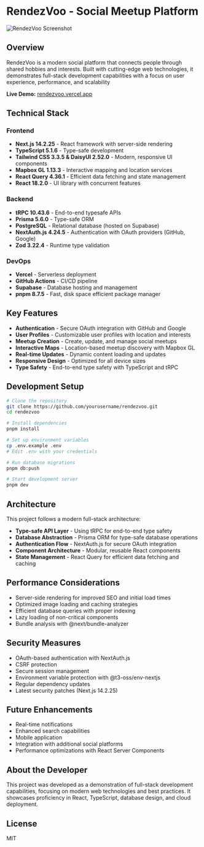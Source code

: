 # RendezVoo - Social Meetup Platform

![RendezVoo Screenshot](public/screenshot.png)

## Overview

RendezVoo is a modern social platform that connects people through shared hobbies and interests. Built with cutting-edge web technologies, it demonstrates full-stack development capabilities with a focus on user experience, performance, and scalability

**Live Demo:** [rendezvoo.vercel.app](https://rendezvoo.vercel.app)

## Technical Stack

### Frontend
- **Next.js 14.2.25** - React framework with server-side rendering
- **TypeScript 5.1.6** - Type-safe development
- **Tailwind CSS 3.3.5 & DaisyUI 2.52.0** - Modern, responsive UI components
- **Mapbox GL 1.13.3** - Interactive mapping and location services
- **React Query 4.36.1** - Efficient data fetching and state management
- **React 18.2.0** - UI library with concurrent features

### Backend
- **tRPC 10.43.6** - End-to-end typesafe APIs
- **Prisma 5.6.0** - Type-safe ORM
- **PostgreSQL** - Relational database (hosted on Supabase)
- **NextAuth.js 4.24.5** - Authentication with OAuth providers (GitHub, Google)
- **Zod 3.22.4** - Runtime type validation

### DevOps
- **Vercel** - Serverless deployment
- **GitHub Actions** - CI/CD pipeline
- **Supabase** - Database hosting and management
- **pnpm 8.7.5** - Fast, disk space efficient package manager

## Key Features

- **Authentication** - Secure OAuth integration with GitHub and Google
- **User Profiles** - Customizable user profiles with location and interests
- **Meetup Creation** - Create, update, and manage social meetups
- **Interactive Maps** - Location-based meetup discovery with Mapbox GL
- **Real-time Updates** - Dynamic content loading and updates
- **Responsive Design** - Optimized for all device sizes
- **Type Safety** - End-to-end type safety with TypeScript and tRPC

## Development Setup

```bash
# Clone the repository
git clone https://github.com/yourusername/rendezvoo.git
cd rendezvoo

# Install dependencies
pnpm install

# Set up environment variables
cp .env.example .env
# Edit .env with your credentials

# Run database migrations
pnpm db:push

# Start development server
pnpm dev
```

## Architecture

This project follows a modern full-stack architecture:
- **Type-safe API Layer** - Using tRPC for end-to-end type safety
- **Database Abstraction** - Prisma ORM for type-safe database operations
- **Authentication Flow** - NextAuth.js for secure OAuth integration
- **Component Architecture** - Modular, reusable React components
- **State Management** - React Query for efficient data fetching and caching

## Performance Considerations

- Server-side rendering for improved SEO and initial load times
- Optimized image loading and caching strategies
- Efficient database queries with proper indexing
- Lazy loading of non-critical components
- Bundle analysis with @next/bundle-analyzer

## Security Measures

- OAuth-based authentication with NextAuth.js
- CSRF protection
- Secure session management
- Environment variable protection with @t3-oss/env-nextjs
- Regular dependency updates
- Latest security patches (Next.js 14.2.25)

## Future Enhancements

- Real-time notifications
- Enhanced search capabilities
- Mobile application
- Integration with additional social platforms
- Performance optimizations with React Server Components

## About the Developer

This project was developed as a demonstration of full-stack development capabilities, focusing on modern web technologies and best practices. It showcases proficiency in React, TypeScript, database design, and cloud deployment.

## License

MIT
